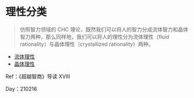 # 理性分类

>仿照智力领域的 CHC 理论，既然我们可以将人的智力分成流体智力和晶体智力两种，那么同样地，我们可以将人的理性分为流体理性（fluid rationality）与晶体理性（crystallized rationality）两种。

- [流体理性](210216-流体理性.md)
- [晶体理性](210216-晶体理性.md)

Ref：《超越智商》导读 XVIII

Day：210216
